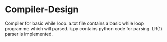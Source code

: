 # Compiler-Design
Compiler for basic while loop.
a.txt file contains a basic while loop programme which will parsed.
k.py contains python code for parsing.
LR(1) parser is implemented.
